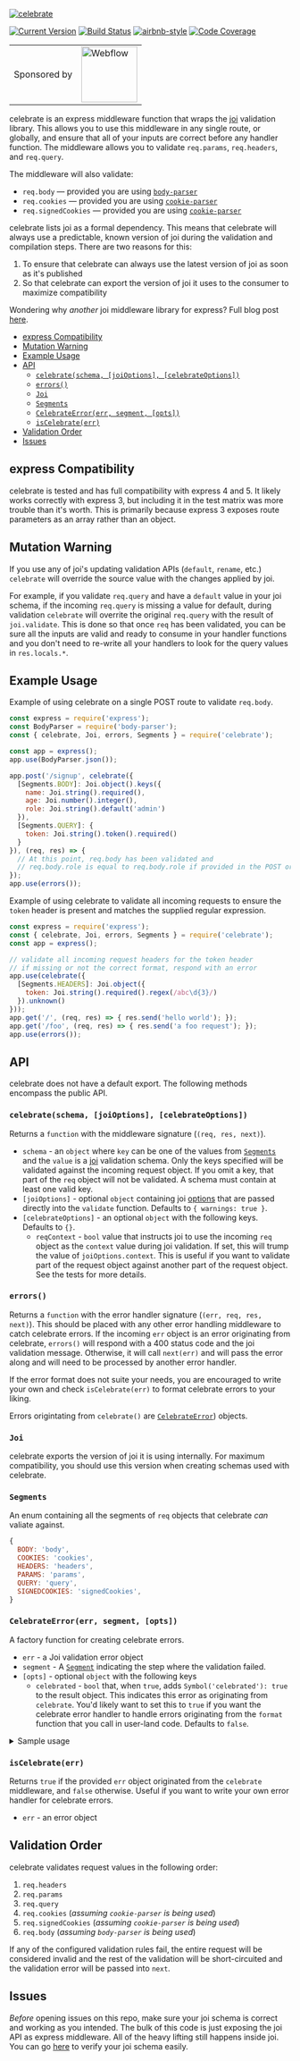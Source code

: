[![celebrate](https://github.com/arb/celebrate/raw/master/images/logo.svg?sanitize=1)](https://www.npmjs.org/package/celebrate)

[![Current Version](https://flat.badgen.net/npm/v/celebrate?icon=npm)](https://www.npmjs.org/package/celebrate)
[![Build Status](https://flat.badgen.net/travis/arb/celebrate?icon=travis)](https://travis-ci.org/arb/celebrate)
[![airbnb-style](https://flat.badgen.net/badge/eslint/airbnb/ff5a5f?icon=airbnb)](https://github.com/airbnb/javascript)
[![Code Coverage](https://flat.badgen.net/codecov/c/github/arb/celebrate?icon=codecov)](https://codecov.io/gh/arb/celebrate)

<table>
  <tbody>
    <tr>
      <td>Sponsored by</td>
      <td>
        <a href="https://github.com/webflow/">
          <img 
            height="100"
            src="https://github.com/arb/celebrate/raw/master/images/webflow-logo-blue.svg?sanitize=1" 
            alt="Webflow"
          />
        </a>
      </td>
    </tr>
  </tbody>
</table>

celebrate is an express middleware function that wraps the [joi](https://github.com/hapijs/joi/tree/master) validation library. This allows you to use this middleware in any single route, or globally, and ensure that all of your inputs are correct before any handler function. The middleware allows you to validate `req.params`, `req.headers`, and `req.query`.

The middleware will also validate:

* `req.body` — provided you are using [`body-parser`](https://github.com/expressjs/body-parser)
* `req.cookies` — provided you are using [`cookie-parser`](https://github.com/expressjs/cookie-parser)
* `req.signedCookies` — provided you are using [`cookie-parser`](https://github.com/expressjs/cookie-parser)

celebrate lists joi as a formal dependency. This means that celebrate will always use a predictable, known version of joi during the validation and compilation steps. There are two reasons for this:

1. To ensure that celebrate can always use the latest version of joi as soon as it's published
2. So that celebrate can export the version of joi it uses to the consumer to maximize compatibility

Wondering why *another* joi middleware library for express? Full blog post [here](https://medium.com/@adambretz/time-to-celebrate-27ccfc656d7f).

<!-- toc -->

- [express Compatibility](#express-compatibility)
- [Mutation Warning](#mutation-warning)
- [Example Usage](#example-usage)
- [API](#api)
  - [`celebrate(schema, [joiOptions], [celebrateOptions])`](#celebrateschema-joioptions-celebrateoptions)
  - [`errors()`](#errors)
  - [`Joi`](#joi)
  - [`Segments`](#segments)
  - [`CelebrateError(err, segment, [opts])`](#celebrateerrorerr-segment-opts)
  - [`isCelebrate(err)`](#iscelebrateerr)
- [Validation Order](#validation-order)
- [Issues](#issues)

<!-- tocstop -->

## express Compatibility

celebrate is tested and has full compatibility with express 4 and 5. It likely works correctly with express 3, but including it in the test matrix was more trouble than it's worth. This is primarily because express 3 exposes route parameters as an array rather than an object.

## Mutation Warning

If you use any of joi's updating validation APIs (`default`, `rename`, etc.) `celebrate` will override the source value with the changes applied by joi. 

For example, if you validate `req.query` and have a `default` value in your joi schema, if the incoming `req.query` is missing a value for default, during validation `celebrate` will overrite the original `req.query` with the result of `joi.validate`. This is done so that once `req` has been validated, you can be sure all the inputs are valid and ready to consume in your handler functions and you don't need to re-write all your handlers to look for the query values in `res.locals.*`.

## Example Usage

Example of using celebrate on a single POST route to validate `req.body`.
```js
const express = require('express');
const BodyParser = require('body-parser');
const { celebrate, Joi, errors, Segments } = require('celebrate');

const app = express();
app.use(BodyParser.json());

app.post('/signup', celebrate({
  [Segments.BODY]: Joi.object().keys({
    name: Joi.string().required(),
    age: Joi.number().integer(),
    role: Joi.string().default('admin')
  }),
  [Segments.QUERY]: {
    token: Joi.string().token().required()
  }
}), (req, res) => {
  // At this point, req.body has been validated and 
  // req.body.role is equal to req.body.role if provided in the POST or set to 'admin' by joi
});
app.use(errors());
``` 

Example of using celebrate to validate all incoming requests to ensure the `token` header is present and matches the supplied regular expression.
```js
const express = require('express');
const { celebrate, Joi, errors, Segments } = require('celebrate');
const app = express();

// validate all incoming request headers for the token header
// if missing or not the correct format, respond with an error
app.use(celebrate({
  [Segments.HEADERS]: Joi.object({
    token: Joi.string().required().regex(/abc\d{3}/)
  }).unknown()
}));
app.get('/', (req, res) => { res.send('hello world'); });
app.get('/foo', (req, res) => { res.send('a foo request'); });
app.use(errors());
```

## API

celebrate does not have a default export. The following methods encompass the public API.

### `celebrate(schema, [joiOptions], [celebrateOptions])`

Returns a `function` with the middleware signature (`(req, res, next)`).

- `schema` - an `object` where `key` can be one of the values from [`Segments`](#segments) and the `value` is a [joi](https://github.com/hapijs/joi/blob/master/API.md) validation schema. Only the keys specified will be validated against the incoming request object. If you omit a key, that part of the `req` object will not be validated. A schema must contain at least one valid key. 
- `[joiOptions]` - optional `object` containing joi [options](https://github.com/hapijs/joi/blob/master/API.md#anyvalidatevalue-options) that are passed directly into the `validate` function. Defaults to `{ warnings: true }`.
- `[celebrateOptions]` - an optional `object` with the following keys. Defaults to `{}`.
  - `reqContext` - `bool` value that instructs joi to use the incoming `req` object as the `context` value during joi validation. If set, this will trump the value of `joiOptions.context`. This is useful if you want to validate part of the request object against another part of the request object. See the tests for more details.

### `errors()`

Returns a `function` with the error handler signature (`(err, req, res, next)`). This should be placed with any other error handling middleware to catch celebrate errors. If the incoming `err` object is an error originating from celebrate, `errors()` will respond with a 400 status code and the joi validation message. Otherwise, it will call `next(err)` and will pass the error along and will need to be processed by another error handler.

If the error format does not suite your needs, you are encouraged to write your own and check `isCelebrate(err)` to format celebrate errors to your liking. 

Errors origintating from `celebrate()` are [`CelebrateError`](#celebrateerrorerr-segment-opts)) objects.

### `Joi`

celebrate exports the version of joi it is using internally. For maximum compatibility, you should use this version when creating schemas used with celebrate.

### `Segments`

An enum containing all the segments of `req` objects that celebrate *can* valiate against.

```js
{
  BODY: 'body',
  COOKIES: 'cookies',
  HEADERS: 'headers',
  PARAMS: 'params',
  QUERY: 'query',
  SIGNEDCOOKIES: 'signedCookies',
}
```

### `CelebrateError(err, segment, [opts])`
A factory function for creating celebrate errors.

- `err` - a Joi validation error object
- `segment` - A [`Segment`](#segments) indicating the step where the validation failed.
- `[opts]` - optional `object` with the following keys
  - `celebrated` - `bool` that, when `true`, adds `Symbol('celebrated'): true` to the result object. This indicates this error as originating from `celebrate`. You'd likely want to set this to `true` if you want the celebrate error handler to handle errors originating from the `format` function that you call in user-land code. Defaults to `false`. 
<details>
  <summary>Sample usage</summary>

  ```js
    const result = Joi.validate(req.params.id, Joi.string().valid('foo'), { abortEarly: false });
    const err = CelebrateError(result.error, Segments.PARAMS);
  ```
</details>

### `isCelebrate(err)`

Returns `true` if the provided `err` object originated from the `celebrate` middleware, and `false` otherwise. Useful if you want to write your own error handler for celebrate errors.

- `err` - an error object

## Validation Order

celebrate validates request values in the following order:

1. `req.headers`
2. `req.params`
3. `req.query`
4. `req.cookies` (_assuming `cookie-parser` is being used_)
5. `req.signedCookies` (_assuming `cookie-parser` is being used_)
6. `req.body` (_assuming `body-parser` is being used_)

If any of the configured validation rules fail, the entire request will be considered invalid and the rest of the validation will be short-circuited and the validation error will be passed into `next`. 

## Issues

*Before* opening issues on this repo, make sure your joi schema is correct and working as you intended. The bulk of this code is just exposing the joi API as express middleware. All of the heavy lifting still happens inside joi. You can go [here](https://npm.runkit.com/joi) to verify your joi schema easily.
